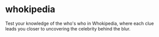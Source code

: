# whokipedia
Test your knowledge of the who's who in Whokipedia, where each clue leads you closer to uncovering the celebrity behind the blur.
